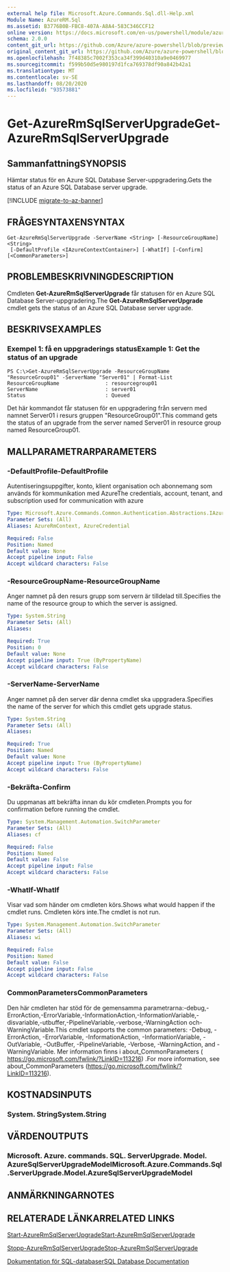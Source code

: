 ```yaml
---
external help file: Microsoft.Azure.Commands.Sql.dll-Help.xml
Module Name: AzureRM.Sql
ms.assetid: B3776B0B-FBC8-407A-A8A4-583C346CCF12
online version: https://docs.microsoft.com/en-us/powershell/module/azurerm.sql/get-azurermsqlserverupgrade
schema: 2.0.0
content_git_url: https://github.com/Azure/azure-powershell/blob/preview/src/ResourceManager/Sql/Commands.Sql/help/Get-AzureRmSqlServerUpgrade.md
original_content_git_url: https://github.com/Azure/azure-powershell/blob/preview/src/ResourceManager/Sql/Commands.Sql/help/Get-AzureRmSqlServerUpgrade.md
ms.openlocfilehash: 7f48385c7002f353ca34f399d40310a9e0469977
ms.sourcegitcommit: f599b50d5e980197d1fca769378df90a842b42a1
ms.translationtype: MT
ms.contentlocale: sv-SE
ms.lasthandoff: 08/20/2020
ms.locfileid: "93573881"
---
```

# <span data-ttu-id="df7c7-101">Get-AzureRmSqlServerUpgrade</span><span class="sxs-lookup"><span data-stu-id="df7c7-101">Get-AzureRmSqlServerUpgrade</span></span>

## <span data-ttu-id="df7c7-102">Sammanfattning</span><span class="sxs-lookup"><span data-stu-id="df7c7-102">SYNOPSIS</span></span>
<span data-ttu-id="df7c7-103">Hämtar status för en Azure SQL Database Server-uppgradering.</span><span class="sxs-lookup"><span data-stu-id="df7c7-103">Gets the status of an Azure SQL Database server upgrade.</span></span>

[!INCLUDE [migrate-to-az-banner](../../includes/migrate-to-az-banner.md)]

## <span data-ttu-id="df7c7-104">FRÅGESYNTAXEN</span><span class="sxs-lookup"><span data-stu-id="df7c7-104">SYNTAX</span></span>

```
Get-AzureRmSqlServerUpgrade -ServerName <String> [-ResourceGroupName] <String>
 [-DefaultProfile <IAzureContextContainer>] [-WhatIf] [-Confirm] [<CommonParameters>]
```

## <span data-ttu-id="df7c7-105">PROBLEMBESKRIVNING</span><span class="sxs-lookup"><span data-stu-id="df7c7-105">DESCRIPTION</span></span>
<span data-ttu-id="df7c7-106">Cmdleten **Get-AzureRmSqlServerUpgrade** får statusen för en Azure SQL Database Server-uppgradering.</span><span class="sxs-lookup"><span data-stu-id="df7c7-106">The **Get-AzureRmSqlServerUpgrade** cmdlet gets the status of an Azure SQL Database server upgrade.</span></span>

## <span data-ttu-id="df7c7-107">BESKRIVS</span><span class="sxs-lookup"><span data-stu-id="df7c7-107">EXAMPLES</span></span>

### <span data-ttu-id="df7c7-108">Exempel 1: få en uppgraderings status</span><span class="sxs-lookup"><span data-stu-id="df7c7-108">Example 1: Get the status of an upgrade</span></span>
```
PS C:\>Get-AzureRmSqlServerUpgrade -ResourceGroupName "ResourceGroup01" -ServerName "Server01" | Format-List
ResourceGroupName               : resourcegroup01
ServerName                      : server01
Status                          : Queued
```

<span data-ttu-id="df7c7-109">Det här kommandot får statusen för en uppgradering från servern med namnet Server01 i resurs gruppen "ResourceGroup01".</span><span class="sxs-lookup"><span data-stu-id="df7c7-109">This command gets the status of an upgrade from the server named Server01 in resource group named ResourceGroup01.</span></span>

## <span data-ttu-id="df7c7-110">MALLPARAMETRAR</span><span class="sxs-lookup"><span data-stu-id="df7c7-110">PARAMETERS</span></span>

### <span data-ttu-id="df7c7-111">-DefaultProfile</span><span class="sxs-lookup"><span data-stu-id="df7c7-111">-DefaultProfile</span></span>
<span data-ttu-id="df7c7-112">Autentiseringsuppgifter, konto, klient organisation och abonnemang som används för kommunikation med Azure</span><span class="sxs-lookup"><span data-stu-id="df7c7-112">The credentials, account, tenant, and subscription used for communication with azure</span></span>

```yaml
Type: Microsoft.Azure.Commands.Common.Authentication.Abstractions.IAzureContextContainer
Parameter Sets: (All)
Aliases: AzureRmContext, AzureCredential

Required: False
Position: Named
Default value: None
Accept pipeline input: False
Accept wildcard characters: False
```

### <span data-ttu-id="df7c7-113">-ResourceGroupName</span><span class="sxs-lookup"><span data-stu-id="df7c7-113">-ResourceGroupName</span></span>
<span data-ttu-id="df7c7-114">Anger namnet på den resurs grupp som servern är tilldelad till.</span><span class="sxs-lookup"><span data-stu-id="df7c7-114">Specifies the name of the resource group to which the server is assigned.</span></span>

```yaml
Type: System.String
Parameter Sets: (All)
Aliases:

Required: True
Position: 0
Default value: None
Accept pipeline input: True (ByPropertyName)
Accept wildcard characters: False
```

### <span data-ttu-id="df7c7-115">-ServerName</span><span class="sxs-lookup"><span data-stu-id="df7c7-115">-ServerName</span></span>
<span data-ttu-id="df7c7-116">Anger namnet på den server där denna cmdlet ska uppgradera.</span><span class="sxs-lookup"><span data-stu-id="df7c7-116">Specifies the name of the server for which this cmdlet gets upgrade status.</span></span>

```yaml
Type: System.String
Parameter Sets: (All)
Aliases:

Required: True
Position: Named
Default value: None
Accept pipeline input: True (ByPropertyName)
Accept wildcard characters: False
```

### <span data-ttu-id="df7c7-117">-Bekräfta</span><span class="sxs-lookup"><span data-stu-id="df7c7-117">-Confirm</span></span>
<span data-ttu-id="df7c7-118">Du uppmanas att bekräfta innan du kör cmdleten.</span><span class="sxs-lookup"><span data-stu-id="df7c7-118">Prompts you for confirmation before running the cmdlet.</span></span>

```yaml
Type: System.Management.Automation.SwitchParameter
Parameter Sets: (All)
Aliases: cf

Required: False
Position: Named
Default value: False
Accept pipeline input: False
Accept wildcard characters: False
```

### <span data-ttu-id="df7c7-119">-WhatIf</span><span class="sxs-lookup"><span data-stu-id="df7c7-119">-WhatIf</span></span>
<span data-ttu-id="df7c7-120">Visar vad som händer om cmdleten körs.</span><span class="sxs-lookup"><span data-stu-id="df7c7-120">Shows what would happen if the cmdlet runs.</span></span>
<span data-ttu-id="df7c7-121">Cmdleten körs inte.</span><span class="sxs-lookup"><span data-stu-id="df7c7-121">The cmdlet is not run.</span></span>

```yaml
Type: System.Management.Automation.SwitchParameter
Parameter Sets: (All)
Aliases: wi

Required: False
Position: Named
Default value: False
Accept pipeline input: False
Accept wildcard characters: False
```

### <span data-ttu-id="df7c7-122">CommonParameters</span><span class="sxs-lookup"><span data-stu-id="df7c7-122">CommonParameters</span></span>
<span data-ttu-id="df7c7-123">Den här cmdleten har stöd för de gemensamma parametrarna:-debug,-ErrorAction,-ErrorVariable,-InformationAction,-InformationVariable,-disvariable,-utbuffer,-PipelineVariable,-verbose,-WarningAction och-WarningVariable.</span><span class="sxs-lookup"><span data-stu-id="df7c7-123">This cmdlet supports the common parameters: -Debug, -ErrorAction, -ErrorVariable, -InformationAction, -InformationVariable, -OutVariable, -OutBuffer, -PipelineVariable, -Verbose, -WarningAction, and -WarningVariable.</span></span> <span data-ttu-id="df7c7-124">Mer information finns i about_CommonParameters ( https://go.microsoft.com/fwlink/?LinkID=113216) .</span><span class="sxs-lookup"><span data-stu-id="df7c7-124">For more information, see about_CommonParameters (https://go.microsoft.com/fwlink/?LinkID=113216).</span></span>

## <span data-ttu-id="df7c7-125">KOSTNADS</span><span class="sxs-lookup"><span data-stu-id="df7c7-125">INPUTS</span></span>

### <span data-ttu-id="df7c7-126">System. String</span><span class="sxs-lookup"><span data-stu-id="df7c7-126">System.String</span></span>

## <span data-ttu-id="df7c7-127">VÄRDEN</span><span class="sxs-lookup"><span data-stu-id="df7c7-127">OUTPUTS</span></span>

### <span data-ttu-id="df7c7-128">Microsoft. Azure. commands. SQL. ServerUpgrade. Model. AzureSqlServerUpgradeModel</span><span class="sxs-lookup"><span data-stu-id="df7c7-128">Microsoft.Azure.Commands.Sql.ServerUpgrade.Model.AzureSqlServerUpgradeModel</span></span>

## <span data-ttu-id="df7c7-129">ANMÄRKNINGAR</span><span class="sxs-lookup"><span data-stu-id="df7c7-129">NOTES</span></span>

## <span data-ttu-id="df7c7-130">RELATERADE LÄNKAR</span><span class="sxs-lookup"><span data-stu-id="df7c7-130">RELATED LINKS</span></span>

[<span data-ttu-id="df7c7-131">Start-AzureRmSqlServerUpgrade</span><span class="sxs-lookup"><span data-stu-id="df7c7-131">Start-AzureRmSqlServerUpgrade</span></span>](./Start-AzureRmSqlServerUpgrade.md)

[<span data-ttu-id="df7c7-132">Stopp-AzureRmSqlServerUpgrade</span><span class="sxs-lookup"><span data-stu-id="df7c7-132">Stop-AzureRmSqlServerUpgrade</span></span>](./Stop-AzureRmSqlServerUpgrade.md)

[<span data-ttu-id="df7c7-133">Dokumentation för SQL-databaser</span><span class="sxs-lookup"><span data-stu-id="df7c7-133">SQL Database Documentation</span></span>](https://docs.microsoft.com/azure/sql-database/)


